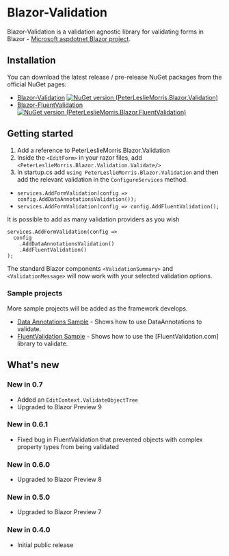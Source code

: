 # Blazor-Validation


Blazor-Validation is a validation agnostic library for validating forms in Blazor - [Microsoft aspdotnet Blazor project]. 

## Installation
You can download the latest release / pre-release NuGet packages from the official NuGet pages:
 - [Blazor-Validation] [![NuGet version (PeterLeslieMorris.Blazor.Validation)](https://img.shields.io/nuget/v/PeterLeslieMorris.Blazor.Validation.svg?style=flat-square)](https://www.nuget.org/packages/PeterLeslieMorris.Blazor.Validation/)
 - [Blazor-FluentValidation] [![NuGet version (PeterLeslieMorris.Blazor.FluentValidation)](https://img.shields.io/nuget/v/PeterLeslieMorris.Blazor.FluentValidation.svg?style=flat-square)](https://www.nuget.org/packages/PeterLeslieMorris.Blazor.FluentValidation/) 

## Getting started
 1. Add a reference to PeterLeslieMorris.Blazor.Validation
 2. Inside the `<EditForm>` in your razor files, add `<PeterLeslieMorris.Blazor.Validation.Validate/>`
 3. In startup.cs add `using PeterLeslieMorris.Blazor.Validation` and then add the relevant validation in the `ConfigureServices` method.

 -  `services.AddFormValidation(config => config.AddDataAnnotationsValidation());`
 -  `services.AddFormValidation(config => config.AddFluentValidation();`

It is possible to add as many validation providers as you wish
```
services.AddFormValidation(config => 
  config
    .AddDataAnnotationsValidation()
    .AddFluentValidation()
);
```

The standard Blazor components `<ValidationSummary>` and `<ValidationMessage>` will now work with your selected validation options.

### Sample projects
More sample projects will be added as the framework develops.
  - [Data Annotations Sample] - Shows how to use DataAnnotations to validate.
  - [FluentValidation Sample] - Shows how to use the [FluentValidation.com] library to validate.

## What's new
### New in 0.7
 - Added an `EditContext.ValidateObjectTree`
 - Upgraded to Blazor Preview 9
### New in 0.6.1
 - Fixed bug in FluentValidation that prevented objects with complex property types from being validated
### New in 0.6.0
 - Upgraded to Blazor Preview 8
### New in 0.5.0
 - Upgraded to Blazor Preview 7
### New in 0.4.0
 - Initial public release

   [Microsoft aspdotnet blazor project]: <https://github.com/aspnet/Blazor>
   [Blazor-Validation]: <https://www.nuget.org/packages/PeterLeslieMorris.Blazor.Validation/>
   [Blazor-FluentValidation]: <https://www.nuget.org/packages/PeterLeslieMorris.Blazor.FluentValidation/>
   [Data Annotations Sample]: <https://github.com/mrpmorris/blazor-validation/tree/master/samples/01-DataAnnotationsValidation/>
   [FluentValidation Sample]: <https://github.com/mrpmorris/blazor-validation/tree/master/samples/02-FluentValidation/>
